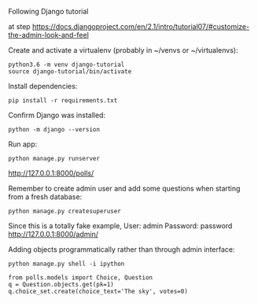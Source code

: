 Following Django tutorial

at step
https://docs.djangoproject.com/en/2.1/intro/tutorial07/#customize-the-admin-look-and-feel

Create and activate a virtualenv (probably in ~/venvs or ~/virtualenvs):

    python3.6 -m venv django-tutorial
    source django-tutorial/bin/activate

Install dependencies:

    pip install -r requirements.txt


Confirm Django was installed:

    python -m django --version


Run app:

    python manage.py runserver


http://127.0.0.1:8000/polls/




Remember to create admin user and add some questions when starting from a fresh database:

    python manage.py createsuperuser

Since this is a totally fake example,
User: admin
Password: password
http://127.0.0.1:8000/admin/


Adding objects programmatically rather than through admin interface:

    python manage.py shell -i ipython

    from polls.models import Choice, Question
    q = Question.objects.get(pk=1)
    q.choice_set.create(choice_text='The sky', votes=0)
